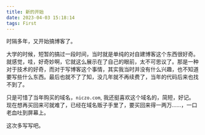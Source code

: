 ```yaml
---
title: 新的开始
date: 2023-04-03 15:18:14
tags: First
---
```


时隔多年，又开始搞博客了。

大学的时候，短暂的搞过一段时间，当时就是单纯的对自建博客这个东西很好奇。就感觉，哇，好奇妙啊，它就这么展示在了自己的眼前，太不可思议了。那是一种对于技术的好奇，而对于写博客这个事情，其实我当时并没有什么兴趣，也不知道要写些什么东西。最后也就不了了知，没几年就不再续费了，当年的代码后来也找不到了。

只是可惜了当年购买的域名，`niczo.com`, 我还挺喜欢这个域名的，简短，好记。现在想再买回来可就难了，已经在域名贩子手里了，要买回来得一两万……，一口老血吐到屏幕上。

这次多写写吧。
